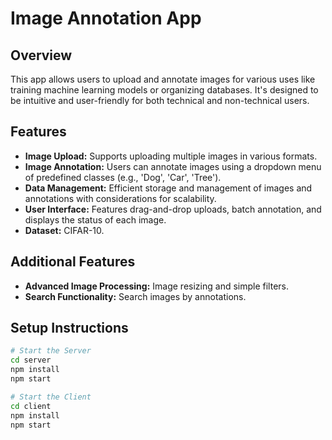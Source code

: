 # Image Annotation App

## Overview
This app allows users to upload and annotate images for various uses like training machine learning models or organizing databases. It's designed to be intuitive and user-friendly for both technical and non-technical users.

## Features

- **Image Upload:** Supports uploading multiple images in various formats.
- **Image Annotation:** Users can annotate images using a dropdown menu of predefined classes (e.g., 'Dog', 'Car', 'Tree').
- **Data Management:** Efficient storage and management of images and annotations with considerations for scalability.
- **User Interface:** Features drag-and-drop uploads, batch annotation, and displays the status of each image.
- **Dataset:** CIFAR-10.

## Additional Features

- **Advanced Image Processing:** Image resizing and simple filters.
- **Search Functionality:** Search images by annotations.

## Setup Instructions

```bash
# Start the Server
cd server
npm install
npm start

# Start the Client
cd client
npm install
npm start
